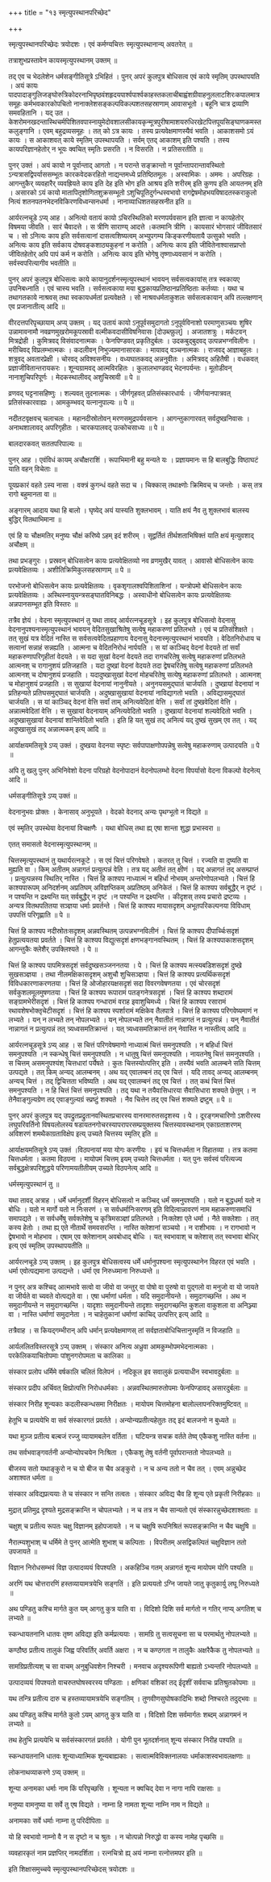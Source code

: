 +++
title = "१३ स्मृत्युपस्थानपरिच्छेद"

+++
    
स्मृत्युपस्थानपरिच्छेदः त्रयोदशः । एवं कर्मण्यचित्तः स्मृत्युपस्थानान्य् अवतरेत् ॥  
    
तत्राशुभप्रस्तावेन कायस्मृत्युपस्थानम् उक्तम् ॥  
    
तद् एव च भेदलेशेन धर्मसङ्गीतिसूत्रे ऽभिहितं । पुनर् अपरं कुलपुत्र बोधिसत्व एवं काये स्मृतिम् उपस्थापयति । अयं कायः पादपादाङ्गुलिजङ्घोरुत्रिकोदरनाभिपृष्ठवंशहृदयपार्श्वपार्श्वकाहस्तकलाचीबाह्वंशग्रीवाहनुललाटशिरःकपालमात्रसमूहः कर्मभवकारकोपचितो नानाक्लेशसङ्कल्पविकल्पशतसहस्राणाम् आवासभूतो । बहूनि चात्र द्रव्याणि समवहितानि । यद् उत । केशरोमनखदन्तास्थिचर्मपिशितवपास्नायुमेदोवशालसीकायकृन्मूत्रपुरीषामाशयरुधिरखेटपित्तपूयसिङ्घाणकमस्तकलुङ्गानि । एवम् बहुद्रव्यसमूहः । तत् को ऽत्र कायः । तस्य प्रत्यवेक्षमाणस्यैवं भवति । आकाशसमो ऽयं कायः । स आकाशवत् काये स्मृतिम् उपस्थापयति । सर्वम् एतद् आकाशम् इति पश्यति । तस्य कायपरिज्ञानहेतोर् न भूयः क्वचित् स्मृतिः प्रसरति । न विसरति । न प्रतिसरतीति ॥  
    
पुनर् उक्तं । अयं कायो न पूर्वान्ताद् आगतो । न परान्ते सङ्क्रान्तो न पूर्वान्तापरान्तावस्थितो ऽन्यत्रासद्विपर्याससम्भूतः कारकवेदकरहितो नाद्यन्तमध्ये प्रतिष्ठितमूलः । अस्वामिकः । अममः । अपरिग्रहः । आगन्तुकैर् व्यवहारैर् व्यवह्रियते काय इति देह इति भोग इति आश्रय इति शरीरम् इति कुणप इति आयतनम् इति । असारको ऽयं कायो मातापितृशोणितशुक्रसम्भूतो ऽशुचिपूतिदुर्गन्धस्वभावो रागद्वेषमोहभयविषादतस्कराकुलो नित्यं शतनपतनभेदनविकिरणविध्वन्सनधर्मा । नानाव्याधिशतसहस्रनीत इति ॥  
    
आर्यरत्नचूडे ऽप्य् आह । अनित्यो वतायं कायो ऽचिरस्थितिको मरणपर्यवसान इति ज्ञात्वा न कायहेतोर् विषमया जीवति । सारं चैवादत्ते । स त्रीणि साराण्य् आदत्ते ।कतमानि त्रीणि । कायसारं भोगसारं जीवितसारं च । सो ऽनित्यः काय इति सर्वसत्वानां दासत्वशिष्यत्वम् अभ्युपगम्य किङ्करणीयतायै उत्सुको भवति । अनित्यः काय इति सर्वकाय दोषवङ्कशाठ्यकुहनां न करोति । अनित्यः काय इति जीवितेनाश्वासप्राप्तो जीवितहेतोर् अपि पापं कर्म न करोति । अनित्यः काय इति भोगेषु तृष्णाध्यवसानं न करोति । सर्वस्वपरित्यागीव भवतीति ॥  
    
पुनर् अपरं कुलपुत्र बोधिसत्वः काये कायानुदर्शनस्मृत्युपस्थानं भावयन् सर्वसत्वकायांस् तत्र स्वकायए उपनिबध्नाति । एवं चास्य भवति । सर्वसत्वकाया मया बुद्धकायप्रतिष्ठानप्रतिष्ठिताः कर्तव्याः । यथा च तथागतकाये नाश्रवस् तथा स्वकायधर्मतां प्रत्यवेक्षते । सो नाश्रवधर्मताकुशलः सर्वसत्वकायान् अपि तल्लक्षणान् एव प्रजानातीत्य् आदि ॥  
    
वीरदत्तपरिपृच्छायाम् अप्य् उक्तम् । यद् उतायं कायो ऽनुपूर्वसमुदागतो ऽनुपूर्वविनाशो परमाणुसञ्चयः शुषिर उन्नामावनामौ नवव्रणमुखरोमकूपस्रावी वल्मीकवदासीविषनिवासः [दोउब्त्फ़ुल्] । अजातशत्रुः । मर्कटवन् मित्रद्रोही । कुमित्रवद् विसंवादनात्मकः । फेनपिण्डवत् प्रकृतिदुर्बलः । उदकबुद्बुदवद् उत्पन्नभग्नविलीनः । मरीचिवद् विप्रलम्भात्मकः । कदलीवन् निभुज्यमानासारकः । मायावद् वञ्चनात्मकः । राजवद् आज्ञाबहुलः । शत्रुवद् अवतारप्रेक्षी । चोरवद् अविश्वसनीयः । वध्यघातकवद् अन्ननुवीतः । अमित्रवद् अहितैषी । वधकवत् प्रज्ञाजीवितान्तरायकरः । शून्यग्रामवद् आत्मविरहितः । कुलालभाण्डवद् भेदनपर्यन्तः । मूतोडीवन् नानाशुचिपरिपूर्णः । मेदकस्थालीवद् अशुचिस्रावी ॥ पे ॥  
    
व्रणवद् घट्टनासहिष्णुः । शल्यवत् तुदनात्मकः । जीर्णगृहवत् प्रतिसंस्कारधार्यः । जीर्णयानपात्रवत् प्रतिसंस्कारवाह्यः । आमकुम्भवद् यत्नानुपाल्यः ॥ पे ॥  
    
नदीतटवृक्षवच् चलाचलः । महानदीस्रोतोवन् मरणसमुद्रपर्यवसानः । आगन्तुकागारवत् सर्वदुष्खनिवासः । अनाथशालावद् अपरिगृहीतः । चारकपालवद् उत्कोचसाध्यः ॥ पे ॥  
    
बालदारकवत् सततपरिपाल्यः ॥  
    
पुनर् आह । एवंविधं कायम् अचौक्षराशिं । रूपाभिमानी बहु मन्यते यः । प्रज्ञायमानः स हि बालबुद्धिः विष्ठाघटं याति वहन् विचेताः ॥  
    
पूयप्रकारं वहते ऽस्य नासा । वक्त्रं कुगन्धं वहते सदा च । चिक्कास् तथाक्ष्णोः क्रिमिवच् च जन्तोः । कस् तत्र रागो बहुमानता वा ॥  
    
अङ्गारम् आदाय यथा हि बालो । घृष्येद् अयं यास्यति शुक्लभावम् । याति क्षयं नैव तु शुक्लभावं बालस्य बुद्धिर् वितथाभिमाना ॥  
    
एवं हि यः चौक्षमतिर् मनुष्यः चौक्षं करिष्ये ऽहम् इदं शरीरम् । सूद्वर्तितं तीर्थशताभिषिक्तं याति क्षयं मृत्युवशाद् अचौक्षम् ॥  
    
तथा प्रभङ्गुरः । प्रस्रवन् बोधिसत्वेन कायः प्रत्यवेक्षितव्यो नव व्रणमुखैर् यावत् । आवासो बोधिसत्वेन कायः प्रत्यवेक्षितव्यः । अशीतिक्रिमिकुलसहस्राणाम् ॥ पे ॥  
    
परभोजनो बोधिसत्वेन कायः प्रत्यवेक्षितव्यः । वृकशृगालश्वपिशिताशिनां । यन्त्रोपमो बोधिसत्वेन कायः प्रत्यवेक्षितव्यः । अस्थिस्नायुयन्त्रसङ्घातविनिबद्धः । अस्वाधीनो बोधिसत्वेन कायः प्रत्यवेक्षितव्यः अन्नपानसम्भूत इति विस्तरः ॥  
    
तत्रैव ज्ञेयं । वेदना स्मृत्युपस्थानं तु यथा तावद् आर्यरत्नचूडसूत्रे । इह कुलपुत्र बोधिसत्वो वेदनासु वेदनानुपश्यनास्मृत्युपस्थानं भावयन् वेदितसुखाश्रितेषु सत्वेषु महाकरुणां प्रतिलभते । एवं च प्रतिसंशिक्षते । तत् सुखं यत्र वेदितं नास्ति स सर्वसत्ववेदितप्रहाणाय वेदनासु वेदनास्मृत्युपस्थानं भावयति । वेदितनिरोधाय च सत्वानां सन्नाहं सन्नह्यति । आत्मना च वेदितनिरोधं नार्पयति । स यां काञ्चिद् वेदनां वेदयते तां सर्वां महाकरुणापरिगृहीतां वेदयते । स यदा सुखां वेदनां वेदयते तदा रागचरितेषु सत्वेषु महाकरुणां प्रतिलभते आत्मनश् च रागानुशयं प्रतिजहाति । यदा दुष्खां वेदनां वेदयते तदा द्वेषचरितेषु सत्वेषु महाकरुणां प्रतिलभते आत्मनश् च दोषानुशयं प्रजहाति । यदादुष्खासुखां वेदनां मोहचरितेषु सत्येषु महाकरुणां प्रतिलभते । आत्मनश् च मोहानुशयं प्रजहाति । स सुखायां वेदनायां नानुनीयते । अनुनयसमुद्घातं चार्जयति । दुष्खायां वेदनायां न प्रतिहन्यते प्रतिघसमुद्घातं चार्जयति । अदुष्खासुखायां वेदनायां नाविद्यागतो भवति । अविद्यासमुद्घातं चार्जयति । स यां काञ्चिद् वेदनां वेत्ति सर्वां ताम् अनित्यवेदितां वेत्ति । सर्वां तां दुष्खवेदितां वेत्ति । अन्नात्मवेदितां वेत्ति । स सुखायां वेदनायाम् अनित्यवेदितो भवति । दुष्खायां वेदनायां शल्यवेदितो भवति । अदुष्खासुखायां वेदनायां शान्तिवेदितो भवति । इति हि यत् सुखं तद् अनित्यं यद् दुष्खं सुखम् एव तत् । यद् अदुष्खासुखं तद् अन्नात्मकम् इत्य् आदि ॥  
    
आर्याक्षयमतिसूत्रे ऽप्य् उक्तं । दुष्खया वेदनया स्पृष्टः सर्वपापाक्षणोपपन्नेषु सत्वेषु महाकरुणाम् उत्पादयति ॥ पे ॥  
    
अपि तु खलु पुनर् अभिनिवेशो वेदना परिग्रहो वेदनोपादानं वेदनोपलम्भो वेदना विपर्यासो वेदना विकल्पो वेदनेत्य् आदि ॥  
    
धर्मसङ्गीतिसूत्रे ऽप्य् उक्तं ॥  
    
वेदनानुभवः प्रोक्तः । केनासाव् अनुभूयते । वेदको वेदनाद् अन्यः पृथग्भूतो न विद्यते ॥  
    
एवं स्मृतिर् उपस्थेया वेदनायां विचक्षणैः । यथा बोधिस् तथा ह्य् एषा शान्ता शुद्धा प्रभास्वरा ॥  
    
एतत् समासतो वेदनास्मृत्युपस्थानम् ॥  
    
चित्तस्मृत्युपस्थानं तु यथार्यरत्नकूटे । स एवं चित्तं परिगवेषते । कतरत् तु चित्तं । रज्यति वा दुष्यति वा मुह्यति वा । किम् अतीतम् अन्नागतं प्रत्युत्पन्नं वेति । तत्र यद् अतीतं तत् क्षीणं । यद् अन्नागतं तद् असम्प्राप्तं । प्रत्युत्पन्नस्य स्थितिर् नास्ति । चित्तं हि काश्यप नाध्यात्मं न बहिर्धा नोभयम् अन्तरेणोपलभ्यते । चित्तं हि काश्यपारूपम् अनिदर्शनम् अप्रतिघम् अविज्ञप्तिकम् अप्रतिष्ठम् अनिकेतं । चित्तं हि काश्यप सर्वबुद्धैर् न दृष्टं । न पश्यन्ति न द्रक्ष्यन्ति यत् सर्वबुद्धैर् न दृष्टं ।न पश्यन्ति न द्रक्ष्यन्ति । कीदृशस् तस्य प्रचारो द्रष्टव्यः । अन्यत्र वितथपतितया सञ्ज्ञया धर्माः प्रवर्तन्ते । चित्तं हि काश्यप मायासदृशम् अभूतपरिकल्पनया विविधाम् उपपत्तिं परिगृह्णाति ॥ पे ॥  
    
चित्तं हि काश्यप नदीस्रोतःसदृशम् अन्नवस्थितम् उत्पन्नभग्नविलीनं । चित्तं हि काश्यप दीपार्च्चिःसदृशं हेतुप्रत्ययतया प्रवर्तते । चित्तं हि काश्यप विद्युत्सदृशं क्षणभङ्गानवस्थितम् । चित्तं हि काश्यपाकाशसदृशम् आगन्तुकैः क्लेशैर् उपक्लिश्यते । पे ॥  
    
चित्तं हि काश्यप पापमित्रसदृशं सर्वदुष्खसञ्जननतया । पे । चित्तं हि काश्यप मत्स्यबडिशसदृशं दुष्खे सुखसञ्ज्ञया । तथा नीलमक्षिकासदृशम् अशुचौ शुचिसञ्ज्ञया । चित्तं हि काश्यप प्रत्यर्थिकसदृशं विविधकारणाकरणतया । चित्तं हि ओजोहारयक्षसदृशं सदा विवरगवेषणतया । एवं चोरसदृशं सर्वकुशलमूलमुषणतया । चित्तं हि काश्यप रूपारामं पतङ्गनेत्रसदृशं । चित्तं हि काश्यप शब्दारामं सङ्ग्रामभेरीसदृशं । चित्तं हि काश्यप गन्धारामं वराह इवाशुचिमध्ये । चित्तं हि काश्यप रसारामं रथावशेषभोक्तृचेटीसदृशं । चित्तं हि काश्यप स्पर्शारामं मक्षिकेव तैलपात्रे । चित्तं हि काश्यप परिगवेष्यमाणं न लभ्यते । यन् न लभ्यते तन् नोपलभ्यते । यन् नोपलभ्यते तन् नैवातीतं नान्नागतं न प्रत्युत्पन्नं । यन् नैवातीतं नान्नागतं न प्रत्युत्पन्नं तत् त्र्यध्वसमतिक्रान्तं । यत् त्र्यध्वसमतिक्रान्तं तन् नेवास्ति न नास्तीत्य् आदि ॥  
    
आर्यरत्नचूडसूत्रे ऽप्य् आह । स चित्तं परिगवेषमाणो नाध्यात्मं चित्तं समनुपश्यति । न बहिर्धा चित्तं समनुपश्यति ।न स्कन्धेषु चित्तं समनुपश्यति । न धातुषु चित्तं समनुपश्यति । नायतनेषु चित्तं समनुपश्यति । स चित्तम् असमनुपश्यंश् चित्तधारां पर्येषते । कुतः चित्तस्योत्पत्तिर् इति । तस्यैवं भवति आलम्बने सति चित्तम् उत्पद्यते । तत् किम् अन्यद् आलम्बनम् । अथ यद् एवालम्बनं तद् एव चित्तं । यदि तावद् अन्यद् आलम्बनम् अन्यच् चित्तं । तद् द्विचित्तता भविष्यति । अथ यद् एवालम्बनं तद् एव चित्तं । तत् कथं चित्तं चित्तं समनुपश्यति । न हि चित्तं चित्तं समनुपश्यति । तद् यथा न तयैवासिधारया सैवासिधारा शक्यते छेत्तुम् । न तेनैवाङ्गुल्यग्रेण तद् एवाङ्गुल्यग्रं स्प्रष्टुं शक्यते । नैव चित्तेन तद् एव चित्तं शक्यते द्रष्टुम् ॥ पे ॥  
    
पुनर् अपरं कुलपुत्र यद् उपद्रुतप्रद्रुतानवस्थितप्रचारस्य वानरमारुतसदृशस्य । पे । दूरङ्गमचारिणो ऽशरीरस्य लघुपरिवर्तिनो विषयलोलस्य षडायतनगोचरस्यापरापरसम्प्रयुक्तस्य चित्तस्यावस्थानाम् एकाग्रताशरणम् अविशरणं शमथैकाग्रताविक्षेप इत्य् उच्यते चित्तस्य स्मृतिर् इति ॥  
    
आर्याक्षयमतिसूत्रे ऽप्य् उक्तं ।विठपनायां मया योगः करणीयः । इयं च चित्तधर्मता न विहातव्या । तत्र कतमा चित्तधर्मता । कतमा विठपना । मायोपमं चित्तम् इयम् उच्यते चित्तधर्मता । यत् पुनः सर्वस्वं परित्यज्य सर्वबुद्धक्षेत्रपरिशुद्धये परिणामयतीतीयम् उच्यते विठपनेत्य् आदि ॥  
    
धर्मस्मृत्युपस्थानं तु ॥  
    
यथा तावद् अत्राह । धर्मे धर्मानुदर्शी विहरन् बोधिसत्वो न कञ्चिद् धर्मं समनुपश्यति । यतो न बुद्धधर्मा यतो न बोधिः । यतो न मार्गो यतो न निःसरणं । स सर्वधर्मानिःसरणम् इति विदित्वान्नावरणं नाम महाकरुणासमाधिं समापद्यते । स सर्वधर्मेषु सर्वक्लेशेषु च कृत्रिमसञ्ज्ञां प्रतिलभते । निःक्लेशा एते धर्मा । नैते सक्लेशाः । तत् कस्य हेतोः । तथा ह्य् एते नीतार्थे समवसरन्ति । नास्ति क्लेशानां सञ्चयो । न राशीभावः । न रागभावो न द्वेषभावो न मोहभाव । एषाम् एव क्लेशानाम् अवबोधाद् बोधिः । यत् स्वभावाश् च क्लेशास् तत् स्वभावा बोधिर् इत्य् एवं स्मृतिम् उपस्थापयतीति ॥  
    
आर्यरत्नचूडे ऽप्य् उक्तम् । इह कुलपुत्र बोधिसत्वस्य धर्मे धर्मानुपश्यना स्मृत्युपस्थानेन विहरत एवं भवति । धर्मा एवोत्पद्यमाना उत्पद्यन्ते । धर्मा एव निरुध्य्माना निरुध्यन्ते ॥  
    
न पुनर् अत्र कश्चिद् आत्मभावे सत्वो वा जीवो वा जन्तुर् वा पोषो वा पुरुषो वा पुद्गलो वा मनुजो वा यो जायते वा जीर्यते वा च्यवते वोत्पद्यते वा । एषा धर्माणां धर्मता । यदि समुदानीयन्ते । समुदागच्छन्ति । अथ न समुदानीयन्ते न समुदागच्छन्ति । यादृशाः समुदानीयन्ते तादृशाः समुदागच्छन्ति कुशला वाकुशला वा अनिञ्ज्या वा । नास्ति धर्माणां समुदानेता । न चाहेतुकानां धर्माणां काचिद् उत्पत्तिर् इत्य् आदि ॥  
    
तत्रैवाह । स कियद्गम्भीरान् अपि धर्मान् प्रत्यवेक्षमाणस् तां सर्वज्ञताबोधिचित्तानुस्मृतिं न विजहाति ॥  
    
आर्यललितविस्तरसूत्रे ऽप्य् उक्तम् । संस्कार अनित्य अध्रुवा आमकुम्भोपमभेदनात्मकाः । परकेलिकयाचितोपमाः पांशुनगरोपमता च कालिका ॥  
    
संस्कार प्रलोप धर्मिमे वर्षकालि चलितं विलेपनं । नदिकूल इव सवालुकं प्रत्ययाधीन स्वभावदुर्बलाः ॥  
    
संस्कार प्रदीप अर्चिवत् क्षिप्रोत्पत्ति निरोधधर्मकाः । अन्नवस्थितमारुतोपमाः फेनपिण्डावद् असारदुर्बलाः ॥  
    
संस्कार निरीह शून्यकाः कदलीस्कन्धसमा निरीक्षतः । मायोपम चित्तमोहना बालोल्लापनरिक्तमुष्टिवत् ॥  
    
हेतूभि च प्रत्ययेभि वा सर्व संस्कारगतं प्रवर्तते । अन्योन्यप्रतीत्यहेतुतः तद् इदं बालजनो न बुध्यते ॥  
    
यथा मुञ्ज प्रतीत्य बल्बजं रज्जु व्यायामबलेन वर्तिता । घटियन्त्र सचक्र वर्तते तेष्व् एकैकशु नास्ति वर्तना ॥  
    
तथ सर्वभवाङ्गवर्तनी अन्योन्योपचयेन निःश्रिता । एकैकशु तेषु वर्तनी पूर्वापरान्ततो नोपलभ्यते ॥  
    
बीजस्य सतो यथाङ्कुरो न च यो बीज स चैव अङ्कुरो । न च अन्य ततो न चैव तत् । एवम् अन्नुच्छेद अशाश्वत धर्मता ॥  
    
संस्कार अविद्यप्रत्ययाः ते च संस्कार न सन्ति तत्वतः । संस्कार अविद्य चैव हि शून्य एते प्रकृती निरीहकाः ॥  
    
मुद्रात् प्रतिमुद्र दृश्यते मुद्रसङ्क्रान्ति न चोपलभ्यते । न च तत्र न चैव सान्यतो एवं संस्कारन्नुच्छेदशाश्वताः ॥  
    
चक्षुश् च प्रतीत्य रूपतः चक्षु विज्ञानम् इहोपजायते । न च चक्षुषि रूपनिश्रितं रूपसङ्क्रान्ति न चैव चक्षुषि ॥  
    
नैरात्म्यशुभाश् च धर्मिमे ते पुनर् आत्मेति शुभाश् च कल्पिताः । विपरीतम् असद्विकल्पितं चक्षुविज्ञान ततो उपजायते ॥  
    
विज्ञान निरोधसम्भवं विज्ञ उत्पादव्ययं विपश्यति । अकहिञ्चि गतम् अन्नागतं शून्य मायोपम योगि पश्यति ॥  
    
अरणिं यथ चोत्तरारणिं हस्तव्यायामत्रयेभि सङ्गतिं । इति प्रत्ययतो ऽग्नि जायते जातु कृतुकार्यु लघू निरुध्यते ॥  
    
अथ पण्डितु कश्चि मार्गते कुत यम् आगतु कुत्र याति वा । विदिशो दिशि सर्व मार्गतो न गतिर् नाप्य् अगतिश् च लभ्यते ॥  
    
स्कन्धायतनानि धातवः तृष्ण अविद्या इति कर्मप्रत्ययाः । सामग्रि तु सत्वसूचना सा च परमार्थतु नोपलभ्यते ॥  
    
कण्ठौष्ठ प्रतीत्य तालुकं जिह्व परिवर्तिर् अवर्ति अक्षरा । न च कण्ठगता न तालुकैः अक्षरैकैक तु नोपलभ्यते ॥  
    
सामग्रिप्रतीत्यश् च सा वाचम् अनुबुधिवशेन निश्चरी । मनवाच अदृश्यरूपिणी बाह्यतो ऽभ्यन्तरि नोपलभ्यते ॥  
    
उत्पादव्ययं विपश्यतो वाचरुतघोषस्वरस्य पण्डिताः । क्षणिकां वशिकां तद् ईदृशीं सर्ववाचः प्रतिश्रुतकोपमाः ॥  
    
यथ तन्त्रि प्रतीत्य दारु च हस्तव्यायामत्रयेभि सङ्गतिम् । तुणवीणसुघोषकादिभिः शब्दो निश्चरते तदुद्भवः ॥  
    
अथ पण्डितु कश्चि मार्गते कुतो ऽयम् आगतु कुत्र याति वा । विदिशो दिश सर्वमार्गतः शब्दम् अन्नागमनं न लभ्यते ॥  
    
तथ हेतुभि प्रत्ययेभि च सर्वसंस्कारगतं प्रवर्तते । योगी पुन भूतदर्शनात् शून्य संस्कार निरीह पश्यति ॥  
    
स्कन्धायतनानि धातवः शून्याध्यात्मिक शून्यबाह्यकाः । सत्वात्मविविक्तनालयाः धर्माकाशस्वभावलक्षणाः ॥  
    
लोकनाथव्याकरणे ऽप्य् उक्तम् ॥  
    
शून्या अनामका धर्माः नाम किं परिपृच्छसि । शून्यता न क्वचिद् देवा न नागा नापि राक्षसाः ॥  
    
मनुष्या वामनुष्या वा सर्वे तु एष विद्यते । नाम्ना हि नामता शून्या नाम्नि नाम न विद्यते ॥  
    
अनामकाः सर्वे धर्माः नाम्ना तु परिदीपिताः ॥  
    
यो हि स्वभावो नाम्नो वै न स दृष्टो न च श्रुतः । न चोत्पन्नो निरुद्धो वा कस्य नामेह पृच्छसि ॥  
    
व्यवहारकृतं नाम प्रज्ञप्तिर् नामदर्शिता । रत्नचित्रो ह्य् अयं नाम्ना रत्नोत्तमपर इति ॥  
    
इति शिक्षासमुच्चये स्मृत्युपस्थानपरिच्छेदस् त्रयोदशः ॥
